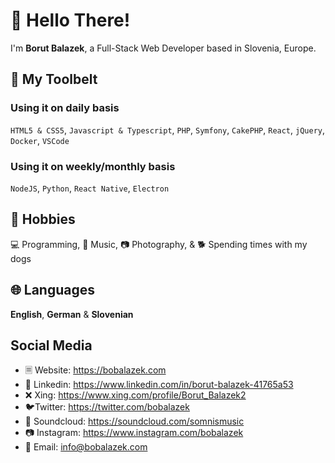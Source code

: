 # 👋 Hello There!

I'm **Borut Balazek**, a Full-Stack Web Developer based in Slovenia, Europe.


## 🔨 My Toolbelt

### Using it on daily basis

`HTML5 & CSS5`, `Javascript & Typescript`, `PHP`, `Symfony`, `CakePHP`, `React`, `jQuery`, `Docker`, `VSCode`

### Using it on weekly/monthly basis

`NodeJS`, `Python`, `React Native`, `Electron`


## 💙 Hobbies

💻 Programming, 🎵 Music, 📷 Photography, & 🐕 Spending times with my dogs


## 🌐 Languages

**English**, **German** & **Slovenian**


## Social Media

* 🗏 Website: https://bobalazek.com
* 💼 Linkedin: https://www.linkedin.com/in/borut-balazek-41765a53
* ❌ Xing: https://www.xing.com/profile/Borut_Balazek2
* 🐦Twitter: https://twitter.com/bobalazek
* 🎵 Soundcloud: https://soundcloud.com/somnismusic
* 📷 Instagram: https://www.instagram.com/bobalazek
* 📧 Email: info@bobalazek.com

